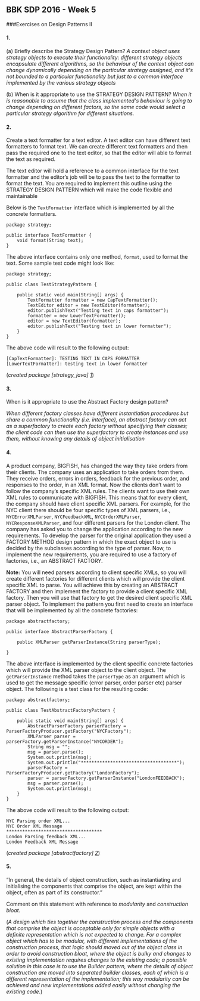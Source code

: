 ## BBK SDP 2016 - Week 5
###Exercises on Design Patterns II

#### 1.
    
   (a) Briefly describe the Strategy Design Pattern?
        *A context object uses strategy objects to execute their functionality:
        different strategy objects encapsulate different algorithms,
        so the behaviour of the context object can change dynamically
        depending on the particular strategy assigned, and it's not bounded to 
        a particular functionality but just to a common interface implemented
        by the various strategy objects*
    
   (b) When is it appropriate to use the STRATEGY DESIGN PATTERN?
        *When it is reasonable to assume that the class implemented's 
        behaviour is going to change depending on different factors,
        so the same code would select a particular strategy algorithm
        for different situations.*

#### 2.

Create a text formatter for a text editor. A text editor can have different text
formatters to format text. We can create different text formatters and then pass the
required one to the text editor, so that the editor will able to format the text as
required.

The text editor will hold a reference to a common interface for the text formatter
and the editor’s job will be to pass the text to the formatter to format the text.
You are required to implement this outline using the STRATEGY DESIGN PATTERN
which will make the code flexible and maintainable

Below is the `TextFormatter` interface which is implemented by all the concrete 
formatters.

```
package strategy;

public interface TextFormatter {
    void format(String text);
}
```

The above interface contains only one method, `format`, used to format the text.
Some sample test code might look like:

```
package strategy;

public class TestStrategyPattern {
    
    public static void main(String[] args) {
        TextFormatter formatter = new CapTextFormatter();
        TextEditor editor = new TextEditor(formatter);
        editor.publishText("Testing text in caps formatter");
        formatter = new LowerTextFormatter();
        editor = new TextEditor(formatter);
        editor.publishText("Testing text in lower formatter");
    }
}
```

The above code will result to the following output:

```
[CapTextFormatter]: TESTING TEXT IN CAPS FORMATTER
[LowerTextFormatter]: testing text in lower formatter
```

(*created package [strategy_java] [1]*)

#### 3.

   When is it appropriate to use the Abstract Factory design pattern?
   
   *When different factory classes have different instantiation procedures but share a common
   functionality (i.e. interface), an abstract factory can act as a superfactory to 
   create each factory without specifying their classes; the client code can then use the
   superfactory to create instances and use them, without knowing any details of object 
   initialisation*
   
#### 4.

A product company, BIGFISH, has changed the way they take orders from their
clients. The company uses an application to take orders from them. They receive
orders, errors in orders, feedback for the previous order, and responses to the order,
in an XML format.
Now the clients don’t want to follow the company’s specific XML rules. The
clients want to use their own XML rules to communicate with BIGFISH. This means
that for every client, the company should have client specific XML parsers. 
For example, for the NYC client there should be four specific types of XML parsers, 
i.e., `NYCErrorXMLParser`, `NYCFeedbackXML`, `NYCOrderXMLParser`, `NYCResponseXMLParser`,
and four different parsers for the London client.
The company has asked you to change the application according to the new requirements.
To develop the parser for the original application they used a FACTORY
METHOD design pattern in which the exact object to use is decided by the subclasses
according to the type of parser. Now, to implement the new requirements, you are
required to use a factory of factories, i.e., an ABSTRACT FACTORY.

**Note:** You will need parsers according to client specific XMLs, so you will create
different factories for different clients which will provide the client specific XML to
parse. You will achieve this by creating an ABSTRACT FACTORY and then implement
the factory to provide a client specific XML factory. Then you will use that factory
to get the desired client specific XML parser object.
To implement the pattern you first need to create an interface that will be implemented
by all the concrete factories:
 
```
package abstractfactory;

public interface AbstractParserFactory {

    public XMLParser getParserInstance(String parserType);

}
```
 
The above interface is implemented by the client specific concrete factories 
which will provide the XML parser object to the client object. 
The `getParserInstance` method takes the `parserType` as an argument which is 
used to get the message specific (error parser, order parser etc) parser object.
The following is a test class for the resulting code:

```
package abstractfactory;

public class TestAbstractFactoryPattern {
    
    public static void main(String[] args) {
        AbstractParserFactory parserFactory = ParserFactoryProducer.getFactory("NYCFactory");
        XMLParser parser = parserFactory.getParserInstance("NYCORDER");
        String msg = "";
        msg = parser.parse();
        System.out.println(msg);
        System.out.println("************************************");
        parserFactory = ParserFactoryProducer.getFactory("LondonFactory");
        parser = parserFactory.getParserInstance("LondonFEEDBACK");
        msg = parser.parse();
        System.out.println(msg);
    }
}
```

The above code will result to the following output:

```
NYC Parsing order XML...
NYC Order XML Message
************************************
London Parsing feedback XML...
London Feedback XML Message
```

(*created package [abstractfactory] [2]*)

#### 5.

“In general, the details of object construction, such as instantiating and
initialising the components that comprise the object, are kept within the
object, often as part of its constructor.”

Comment on this statement with reference to *modularity* and *construction bloat*.

(*A design which ties together the construction process and the components that comprise
the object is acceptable only for simple objects with a definite representation which is 
not expected to change. For a complex object which has to be modular, with different
implementations of the construction process, that logic should moved out of the object class
in order to avoid construction bloat, where the object is bulky and changes to existing
implementation requires changes to the existing code; a possible solution in this case is 
to use the Builder pattern, where the details of object construction are moved into 
separated builder classes, each of which is a different representation of the implementation; 
this way modularity can be achieved and new implementations added easily without changing 
the existing code.*)

[1]: https://github.com/f-bartholomews/SDP/tree/master/exercises/week_05/src/strategy_java 
[2]: https://github.com/f-bartholomews/SDP/tree/master/exercises/week_05/src/abstractfactory

